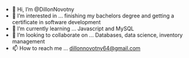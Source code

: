 - 👋 Hi, I’m @DillonNovotny
- 👀 I’m interested in ... finishing my bachelors degree and getting a certificate in software development
- 🌱 I’m currently learning ... Javascript and MySQL
- 💞️ I’m looking to collaborate on ... Databases, data science, inventory management
- 📫 How to reach me ... dillonnovotny64@gmail.com

<!---
DillonNovotny/DillonNovotny is a ✨ special ✨ repository because its `README.md` (this file) appears on your GitHub profile.
You can click the Preview link to take a look at your changes.
--->
